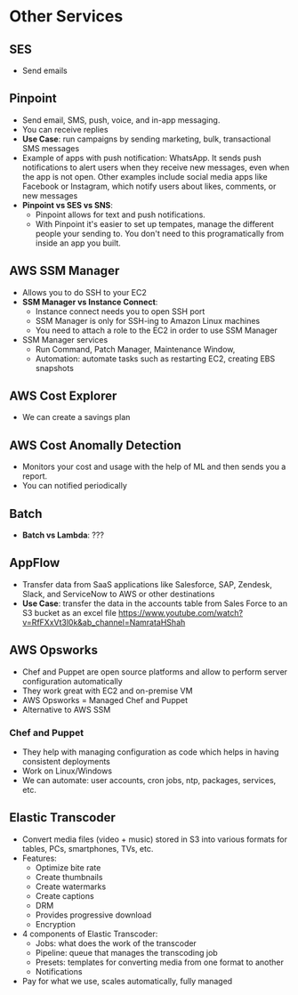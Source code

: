 # Other Services

## SES
- Send emails

## Pinpoint
- Send email, SMS, push, voice, and in-app messaging.
- You can receive replies
- **Use Case**: run campaigns by sending marketing, bulk, transactional SMS messages
- Example of apps with push notification: WhatsApp. It sends push notifications to alert users when they receive new messages, even when the app is not open. Other examples include social media apps like Facebook or Instagram, which notify users about likes, comments, or new messages
- **Pinpoint vs SES vs SNS**:
    - Pinpoint allows for text and push notifications.
    - With Pinpoint it's easier to set up tempates, manage the different people your sending to. You don't need to this programatically from inside an app you built.

## AWS SSM Manager
- Allows you to do SSH to your EC2
- **SSM Manager vs Instance Connect**:
    - Instance connect needs you to open SSH port
    - SSM Manager is only for SSH-ing to Amazon Linux machines
    - You need to attach a role to the EC2 in order to use SSM Manager
- SSM Manager services
    - Run Command, Patch Manager, Maintenance Window,
    - Automation: automate tasks such as restarting EC2, creating EBS snapshots

 
## AWS Cost Explorer
- We can create a savings plan

## AWS Cost Anomally Detection
- Monitors your cost and usage with the help of ML and then sends you a report.
- You can notified periodically

## Batch
- **Batch vs Lambda**: ???

## AppFlow
- Transfer data from SaaS applications like Salesforce, SAP, Zendesk, Slack, and ServiceNow to AWS or other destinations
- **Use Case**: transfer the data in the accounts table from Sales Force to an S3 bucket as an excel file https://www.youtube.com/watch?v=RfFXxVt3l0k&ab_channel=NamrataHShah


## AWS Opsworks

- Chef and Puppet are open source platforms and allow to perform server configuration automatically
- They work great with EC2 and on-premise VM
- AWS Opsworks = Managed Chef and Puppet
- Alternative to AWS SSM

### Chef and Puppet

- They help with managing configuration as code which helps in having consistent deployments
- Work on Linux/Windows
- We can automate: user accounts, cron jobs, ntp, packages, services, etc.

## Elastic Transcoder

- Convert media files (video + music) stored in S3 into various formats for tables, PCs, smartphones, TVs, etc.
- Features:
    - Optimize bite rate
    - Create thumbnails
    - Create watermarks
    - Create captions
    - DRM
    - Provides progressive download
    - Encryption
- 4 components of Elastic Transcoder:
    - Jobs: what does the work of the transcoder
    - Pipeline: queue that manages the transcoding job
    - Presets: templates for converting media from one format to another
    - Notifications
- Pay for what we use, scales automatically, fully managed
